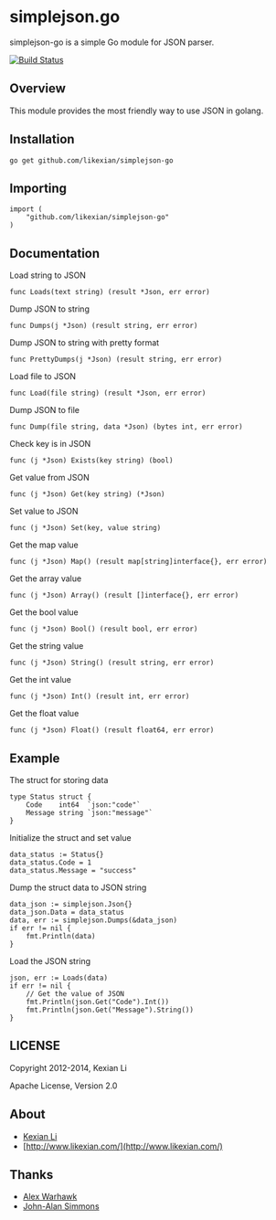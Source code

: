 # simplejson.go

simplejson-go is a simple Go module for JSON parser.

[![Build Status](https://secure.travis-ci.org/likexian/simplejson-go.png)](https://secure.travis-ci.org/likexian/simplejson-go)

## Overview

This module provides the most friendly way to use JSON in golang.

## Installation

    go get github.com/likexian/simplejson-go

## Importing

    import (
        "github.com/likexian/simplejson-go"
    )

## Documentation

Load string to JSON

    func Loads(text string) (result *Json, err error)

Dump JSON to string

    func Dumps(j *Json) (result string, err error)

Dump JSON to string with pretty format

    func PrettyDumps(j *Json) (result string, err error)

Load file to JSON

    func Load(file string) (result *Json, err error)

Dump JSON to file

    func Dump(file string, data *Json) (bytes int, err error)

Check key is in JSON

    func (j *Json) Exists(key string) (bool)

Get value from JSON

    func (j *Json) Get(key string) (*Json)

Set value to JSON

    func (j *Json) Set(key, value string)

Get the map value

    func (j *Json) Map() (result map[string]interface{}, err error)

Get the array value

    func (j *Json) Array() (result []interface{}, err error)

Get the bool value

    func (j *Json) Bool() (result bool, err error)

Get the string value

    func (j *Json) String() (result string, err error)

Get the int value

    func (j *Json) Int() (result int, err error)

Get the float value

    func (j *Json) Float() (result float64, err error)

## Example

The struct for storing data

    type Status struct {
        Code    int64  `json:"code"`
        Message string `json:"message"`
    }

Initialize the struct and set value

    data_status := Status{}
    data_status.Code = 1
    data_status.Message = "success"

Dump the struct data to JSON string

    data_json := simplejson.Json{}
    data_json.Data = data_status
    data, err := simplejson.Dumps(&data_json)
    if err != nil {
        fmt.Println(data)
    }

Load the JSON string

    json, err := Loads(data)
    if err != nil {
        // Get the value of JSON
        fmt.Println(json.Get("Code").Int())
        fmt.Println(json.Get("Message").String())
    }

## LICENSE

Copyright 2012-2014, Kexian Li

Apache License, Version 2.0

## About

- [Kexian Li](http://github.com/likexian)
- [http://www.likexian.com/](http://www.likexian.com/)

## Thanks

- [Alex Warhawk](https://github.com/W4RH4WK)
- [John-Alan Simmons](https://github.com/jsimnz)
